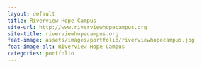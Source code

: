 ```yaml
---
layout: default
title: Riverview Hope Campus
site-url: http://www.riverviewhopecampus.org
site-title: riverviewhopecampus.org
feat-image: assets/images/portfolio/riverviewhopecampus.jpg
feat-image-alt: Riverview Hope Campus 
categories: portfolio
---
```


<!-- Content Area Below -->